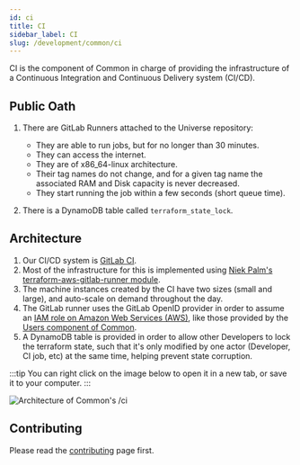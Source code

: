 ```yaml
---
id: ci
title: CI
sidebar_label: CI
slug: /development/common/ci
---
```


CI is the component of Common in charge of providing the infrastructure
of a Continuous Integration and Continuous Delivery system (CI/CD).

## Public Oath

1. There are GitLab Runners attached to the Universe repository:

   - They are able to run jobs, but for no longer than 30 minutes.
   - They can access the internet.
   - They are of x86_64-linux architecture.
   - Their tag names do not change,
     and for a given tag name the associated
     RAM and Disk capacity is never decreased.
   - They start running the job within a few seconds (short queue time).

1. There is a DynamoDB table called `terraform_state_lock`.

## Architecture

1. Our CI/CD system is [GitLab CI](/development/stack/gitlab-ci).
1. Most of the infrastructure for this
   is implemented using
   [Niek Palm's terraform-aws-gitlab-runner module](https://github.com/npalm/terraform-aws-gitlab-runner).
1. The machine instances created by the CI have two sizes (small and large),
   and auto-scale on demand throughout the day.
1. The GitLab runner uses the GitLab OpenID provider
   in order to assume an
   [IAM role on Amazon Web Services (AWS)](/development/stack/aws/iam),
   like those provided by the [Users component of Common](/development/common/users).
1. A DynamoDB table is provided
   in order to allow other Developers
   to lock the terraform state,
   such that it's only modified by one actor (Developer, CI job, etc)
   at the same time,
   helping prevent state corruption.

:::tip
You can right click on the image below
to open it in a new tab,
or save it to your computer.
:::

![Architecture of Common's /ci](./ci-arch.dot.svg)

## Contributing

Please read the
[contributing](/development/contributing) page first.
